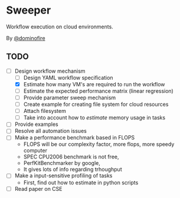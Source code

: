 # Sweeper

Workflow execution on cloud environments.

By [@dominofire](http://twitter.com/dominofire)



## TODO

 - [ ] Design workflow mechanism
    * [ ] Design YAML workflow specification
    * [x] Estimate how many VM's are required to run the workflow
    * [ ] Estimate the expected performance matrix (linear regression)
    * [ ] Provide parameter sweep mechanism
    * [ ] Create example for creating file system for cloud resources
    * [ ] Attach filesystem 
    * [ ] Take into account how to *estimate* memory usage in tasks
 - [ ] Provide examples
 - [ ] Resolve all automation issues
 - [ ] Make a performance benchmark based in FLOPS
    * FLOPS will be our complexity factor, more flops, more speedy computer
    * SPEC CPU2006  benchmark is not free,
    * PerfKitBenchmarker by google,
    * It gives lots of info regarding trhoughput
 - [ ] Make a input-sensitive profiling of tasks
    * First, find out how to estimate in python scripts
 - [ ] Read paper on CSE
